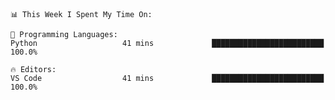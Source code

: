<!--START_SECTION:waka-->
```text
📊 This Week I Spent My Time On: 

💬 Programming Languages: 
Python                   41 mins             █████████████████████████   100.0%

🔥 Editors: 
VS Code                  41 mins             █████████████████████████   100.0%
```


<!--END_SECTION:waka-->

